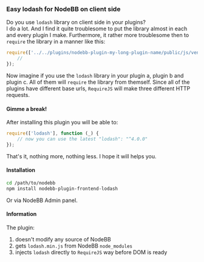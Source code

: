 ### Easy lodash for NodeBB on client side

Do you use `lodash` library on client side in your plugins?  
I do a lot. And I find it quite troublesome to put the library almost in each and every plugin I make. Furthermore, it rather more troublesome then to `require` the library in a manner like this:

```js
require(['../../plugins/nodebb-plugin-my-long-plugin-name/public/js/vendor/lodash/lodash.min'], function (_) {
    //
});
```

Now imagine if you use the `lodash` library in your plugin a, plugin b and plugin c. All of them will `require` the library from themself. Since all of the plugins have different base urls, `RequireJS` will make three different HTTP requests.

#### Gimme a break!

After installing this plugin you will be able to:
```js
require(['lodash'], function (_) {
    // now you can use the latest "lodash": "^4.0.0"
});
```

That's it, nothing more, nothing less. I hope it will helps you.

#### Installation
```sh
cd /path/to/nodebb
npm install nodebb-plugin-frontend-lodash
```
Or via NodeBB Admin panel.

#### Information
The plugin:  
1. doesn't modify any source of NodeBB  
2. gets `lodash.min.js` from NodeBB `node_modules`  
3. injects `lodash` directly to `RequireJS` way before DOM is ready  
